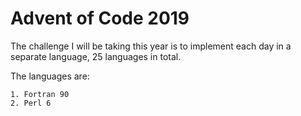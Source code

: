 # Advent of Code 2019

The challenge I will be taking this year is to implement each day in a separate language, 25 languages in total.

The languages are:
	
	1. Fortran 90
	2. Perl 6